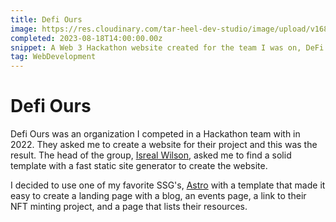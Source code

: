 ```yaml
---
title: Defi Ours
image: https://res.cloudinary.com/tar-heel-dev-studio/image/upload/v1680211715/defioursapp_c9ykuu.png
completed: 2023-08-18T14:00:00.00z
snippet: A Web 3 Hackathon website created for the team I was on, DeFi Ours
tag: WebDevelopment
---
```


# Defi Ours

Defi Ours was an organization I competed in a Hackathon team with in 2022. They asked me to create a website for their project and this was the result. The head of the group, [Isreal Wilson](https://www.linkedin.com/search/results/all/?fetchDeterministicClustersOnly=true&heroEntityKey=urn%3Ali%3Afsd_profile%3AACoAAAXYiYcBf8rA-MXRmaXHo-OofHr0Lfrebwk&keywords=israel%20wilson&origin=RICH_QUERY_SUGGESTION&position=0&searchId=a61d7465-d733-4064-ba3c-9d68856b7f99&sid=HiD), asked me to find a solid template with a fast static site generator to create the website.

I decided to use one of my favorite SSG's, [Astro](https://astro.build) with a template that made it easy to create a landing page with a blog, an events page, a link to their NFT minting project, and a page that lists their resources.
